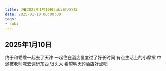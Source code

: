 ```yaml
---
title: J🕊️2025年1月10日suki日记存档
date: 2025-01-10 00:00:00
tags:
- suki
---
```


## 2025年1月10日

终于和乖乖一起去了天津
一起住在酒店里度过了好长时间
有点生活上的小摩擦
中途被老师喊去调研东西
很头大
希望明天的酒店好点吧
